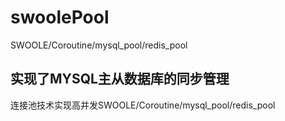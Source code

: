 # swoolePool
SWOOLE/Coroutine/mysql_pool/redis_pool
## 实现了MYSQL主从数据库的同步管理
连接池技术实现高并发SWOOLE/Coroutine/mysql_pool/redis_pool
